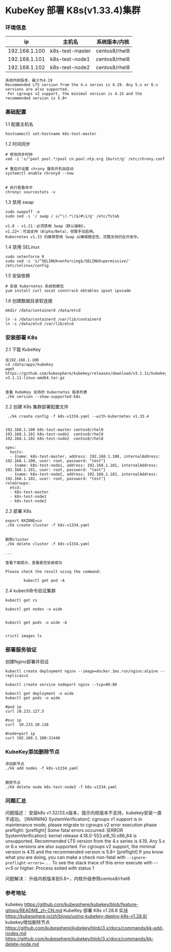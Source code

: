 # KubeKey 部署 K8s(v1.33.4)集群

### 环境信息
|   ip    | 主机名       |    系统版本/内核     |
| --- | --- | --- |
|   192.168.1.100    |   k8s-test-master    |  centos8/rhel8     |
|   192.168.1.101    |   k8s-test-node1    |  centos8/rhel8    |
|   192.168.1.102    |   k8s-test-node2     |  centos8/rhel8     |

```
系统内核版本，最少为4.19
Recommended LTS version from the 4.x series is 4.19. Any 5.x or 6.x versions are also supported.
 For cgroups v2 support, the minimal version is 4.15 and the recommended version is 5.8+
```

### 基础配置

1.1 配置主机名
```
hostnamectl set-hostname k8s-test-master
```

1.2 时间同步
```
# 修改同步时钟
sed -i 's/^pool pool.*/pool cn.pool.ntp.org iburst/g' /etc/chrony.conf

# 重启并设置 chrony 服务开机自启动
systemctl enable chronyd --now


# 执行查看命令
chronyc sourcestats -v

```

1.3 禁用 swap
```
sudo swapoff -a
sudo sed -i '/ swap / s/^\(.*\)$/#\1/g' /etc/fstab

v1.8 - v1.21：必须禁用 Swap（默认强制）。
v1.22+：可选支持（Alpha/Beta），但需手动启用。
Kubernetes v1.33 仍推荐禁用 Swap 以确保稳定性，完整支持仍在开发中。
```

1.4 禁用 SELinux
```
sudo setenforce 0
sudo sed -i 's/^SELINUX=enforcing$/SELINUX=permissive/' /etc/selinux/config
```

1.5 安装依赖
```
# 安装 Kubernetes 系统依赖包
yum install curl socat conntrack ebtables ipset ipvsadm
```


1.6 创建数据目录软连接

```
mkdir /data/containerd /data/etcd

ln -s /data/containerd /var/lib/containerd
ln -s /data/etcd /var/lib/etcd
```

### 安装部署 K8s

2.1 下载 KubeKey
```
在192.168.1.100
cd /data/apps/kubekey
wget https://github.com/kubesphere/kubekey/releases/download/v3.1.11/kubekey-v3.1.11-linux-amd64.tar.gz


查看 KubeKey 支持的 Kubernetes 版本列表
./kk version --show-supported-k8s
```


2.2 创建 K8s 集群部署配置文件

```
 ./kk create config -f k8s-v1334.yaml --with-kubernetes v1.33.4


192.168.1.100 k8s-test-master centos8/rhel8
192.168.1.101 k8s-test-node1  centos8/rhel8
192.168.1.102 k8s-test-node2  centos8/rhel8

spec:
  hosts:
  - {name: k8s-test-master, address: 192.168.1.100, internalAddress: 192.168.1.100, user: root, password: "test"}
  - {name: k8s-test-node1, address: 192.168.1.101, internalAddress: 192.168.1.101, user: root, password: "test"}
  - {name: k8s-test-node2, address: 192.168.1.102, internalAddress: 192.168.1.102, user: root, password: "test"}
roleGroups:
  etcd:
  - k8s-test-master
  - k8s-test-node1
  - k8s-test-node2
```

2.3  部署 K8s
```
export KKZONE=cn
./kk create cluster -f k8s-v1334.yaml


删除cluster
./kk delete cluster -f k8s-v1334.yaml

...

查看下面提示，查看是否安装成功

Please check the result using the command:

        kubectl get pod -A
```


2.4 kubectl命令验证集群
```
kubectl get cs

kubectl get nodes -o wide


kubectl get pods -o wide -A


crictl images ls

```


### 部署服务验证

创建Nginx部署并验证
```
kubectl create deployment nginx --image=docker.1ms.run/nginx:alpine --replicas=2

kubectl create service nodeport nginx --tcp=80:80

kubectl get deployment -o wide
kubectl get pods -o wide

#pod ip
curl 10.233.127.5

#svc ip
curl  10.233.10.138

#node+port ip
curl 192.168.1.100:31440

```


### KubeKey添加删除节点

```
添加新节点
./kk add nodes -f k8s-v1334.yaml


删除节点
./kk delete node k8s-test-node3 -f k8s-v1334.yaml
```


### 问题汇总

问题描述：
安装k8s v1.32/33.x版本，提示内核版本不支持，kubekey安装一直不成功。
    [WARNING SystemVerification]: cgroups v1 support is in maintenance mode, please migrate to cgroups v2
error execution phase preflight: [preflight] Some fatal errors occurred:
    [ERROR SystemVerification]: kernel release 4.18.0-553.el8_10.x86_64 is unsupported. Recommended LTS version from the 4.x series is 4.19.
    Any 5.x or 6.x versions are also supported. For cgroups v2 support, the minimal version is 4.15 and the recommended version is 5.8+
[preflight] If you know what you are doing, you can make a check non-fatal with `--ignore-preflight-errors=...`
To see the stack trace of this error execute with --v=5 or higher: Process exited with status 1

问题解决：
升级内核版本到5.8+，内核升级参照centos8/rhel8


### 参考地址
kubekey
https://github.com/kubesphere/kubekey/blob/feature-gitops/README_zh-CN.md
KubeKey 部署 K8s v1.28.8 实战
https://kubesphere.io/zh/blogs/using-kubekey-deploy-k8s-v1.28.8/
kubekey增加删除节点
https://github.com/kubesphere/kubekey/blob/3.x/docs/commands/kk-add-nodes.md
https://github.com/kubesphere/kubekey/blob/3.x/docs/commands/kk-delete-node.md



